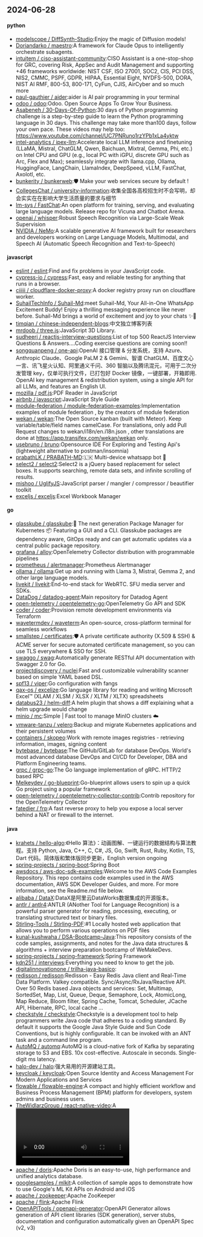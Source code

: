 ## 2024-06-28

#### python
* [modelscope / DiffSynth-Studio](https://github.com/modelscope/DiffSynth-Studio):Enjoy the magic of Diffusion models!
* [Doriandarko / maestro](https://github.com/Doriandarko/maestro):A framework for Claude Opus to intelligently orchestrate subagents.
* [intuitem / ciso-assistant-community](https://github.com/intuitem/ciso-assistant-community):CISO Assistant is a one-stop-shop for GRC, covering Risk, AppSec and Audit Management and supporting +46 frameworks worldwide: NIST CSF, ISO 27001, SOC2, CIS, PCI DSS, NIS2, CMMC, PSPF, GDPR, HIPAA, Essential Eight, NYDFS-500, DORA, NIST AI RMF, 800-53, 800-171, CyFun, CJIS, AirCyber and so much more
* [paul-gauthier / aider](https://github.com/paul-gauthier/aider):aider is AI pair programming in your terminal
* [odoo / odoo](https://github.com/odoo/odoo):Odoo. Open Source Apps To Grow Your Business.
* [Asabeneh / 30-Days-Of-Python](https://github.com/Asabeneh/30-Days-Of-Python):30 days of Python programming challenge is a step-by-step guide to learn the Python programming language in 30 days. This challenge may take more than100 days, follow your own pace. These videos may help too: https://www.youtube.com/channel/UC7PNRuno1rzYPb1xLa4yktw
* [intel-analytics / ipex-llm](https://github.com/intel-analytics/ipex-llm):Accelerate local LLM inference and finetuning (LLaMA, Mistral, ChatGLM, Qwen, Baichuan, Mixtral, Gemma, Phi, etc.) on Intel CPU and GPU (e.g., local PC with iGPU, discrete GPU such as Arc, Flex and Max); seamlessly integrate with llama.cpp, Ollama, HuggingFace, LangChain, LlamaIndex, DeepSpeed, vLLM, FastChat, Axolotl, etc.
* [bunkerity / bunkerweb](https://github.com/bunkerity/bunkerweb):🛡️ Make your web services secure by default !
* [CollegesChat / university-information](https://github.com/CollegesChat/university-information):收集全国各高校招生时不会写明，却会实实在在影响大学生活质量的要求与细节
* [lm-sys / FastChat](https://github.com/lm-sys/FastChat):An open platform for training, serving, and evaluating large language models. Release repo for Vicuna and Chatbot Arena.
* [openai / whisper](https://github.com/openai/whisper):Robust Speech Recognition via Large-Scale Weak Supervision
* [NVIDIA / NeMo](https://github.com/NVIDIA/NeMo):A scalable generative AI framework built for researchers and developers working on Large Language Models, Multimodal, and Speech AI (Automatic Speech Recognition and Text-to-Speech)

#### javascript
* [eslint / eslint](https://github.com/eslint/eslint):Find and fix problems in your JavaScript code.
* [cypress-io / cypress](https://github.com/cypress-io/cypress):Fast, easy and reliable testing for anything that runs in a browser.
* [ciiiii / cloudflare-docker-proxy](https://github.com/ciiiii/cloudflare-docker-proxy):A docker registry proxy run on cloudflare worker.
* [SuhailTechInfo / Suhail-Md](https://github.com/SuhailTechInfo/Suhail-Md):meet Suhail-Md, Your All-in-One WhatsApp Excitement Buddy! Enjoy a thrilling messaging experience like never before. Suhail-Md brings a world of excitement and joy to your chats ✨🤖
* [timqian / chinese-independent-blogs](https://github.com/timqian/chinese-independent-blogs):中文独立博客列表
* [mrdoob / three.js](https://github.com/mrdoob/three.js):JavaScript 3D Library.
* [sudheerj / reactjs-interview-questions](https://github.com/sudheerj/reactjs-interview-questions):List of top 500 ReactJS Interview Questions & Answers....Coding exercise questions are coming soon!!
* [songquanpeng / one-api](https://github.com/songquanpeng/one-api):OpenAI 接口管理 & 分发系统，支持 Azure、Anthropic Claude、Google PaLM 2 & Gemini、智谱 ChatGLM、百度文心一言、讯飞星火认知、阿里通义千问、360 智脑以及腾讯混元，可用于二次分发管理 key，仅单可执行文件，已打包好 Docker 镜像，一键部署，开箱即用. OpenAI key management & redistribution system, using a single API for all LLMs, and features an English UI.
* [mozilla / pdf.js](https://github.com/mozilla/pdf.js):PDF Reader in JavaScript
* [airbnb / javascript](https://github.com/airbnb/javascript):JavaScript Style Guide
* [module-federation / module-federation-examples](https://github.com/module-federation/module-federation-examples):Implementation examples of module federation , by the creators of module federation
* [wekan / wekan](https://github.com/wekan/wekan):The Open Source kanban (built with Meteor). Keep variable/table/field names camelCase. For translations, only add Pull Request changes to wekan/i18n/en.i18n.json , other translations are done at https://app.transifex.com/wekan/wekan only.
* [usebruno / bruno](https://github.com/usebruno/bruno):Opensource IDE For Exploring and Testing Api's (lightweight alternative to postman/insomnia)
* [prabathLK / PRABATH-MD](https://github.com/prabathLK/PRABATH-MD):🇱🇰 Multi-device whatsapp bot 🎉
* [select2 / select2](https://github.com/select2/select2):Select2 is a jQuery based replacement for select boxes. It supports searching, remote data sets, and infinite scrolling of results.
* [mishoo / UglifyJS](https://github.com/mishoo/UglifyJS):JavaScript parser / mangler / compressor / beautifier toolkit
* [exceljs / exceljs](https://github.com/exceljs/exceljs):Excel Workbook Manager

#### go
* [glasskube / glasskube](https://github.com/glasskube/glasskube):🧊 The next generation Package Manager for Kubernetes 📦 Featuring a GUI and a CLI. Glasskube packages are dependency aware, GitOps ready and can get automatic updates via a central public package repository.
* [grafana / alloy](https://github.com/grafana/alloy):OpenTelemetry Collector distribution with programmable pipelines
* [prometheus / alertmanager](https://github.com/prometheus/alertmanager):Prometheus Alertmanager
* [ollama / ollama](https://github.com/ollama/ollama):Get up and running with Llama 3, Mistral, Gemma 2, and other large language models.
* [livekit / livekit](https://github.com/livekit/livekit):End-to-end stack for WebRTC. SFU media server and SDKs.
* [DataDog / datadog-agent](https://github.com/DataDog/datadog-agent):Main repository for Datadog Agent
* [open-telemetry / opentelemetry-go](https://github.com/open-telemetry/opentelemetry-go):OpenTelemetry Go API and SDK
* [coder / coder](https://github.com/coder/coder):Provision remote development environments via Terraform
* [wavetermdev / waveterm](https://github.com/wavetermdev/waveterm):An open-source, cross-platform terminal for seamless workflows
* [smallstep / certificates](https://github.com/smallstep/certificates):🛡️ A private certificate authority (X.509 & SSH) & ACME server for secure automated certificate management, so you can use TLS everywhere & SSO for SSH.
* [swaggo / swag](https://github.com/swaggo/swag):Automatically generate RESTful API documentation with Swagger 2.0 for Go.
* [projectdiscovery / nuclei](https://github.com/projectdiscovery/nuclei):Fast and customizable vulnerability scanner based on simple YAML based DSL.
* [spf13 / viper](https://github.com/spf13/viper):Go configuration with fangs
* [qax-os / excelize](https://github.com/qax-os/excelize):Go language library for reading and writing Microsoft Excel™ (XLAM / XLSM / XLSX / XLTM / XLTX) spreadsheets
* [databus23 / helm-diff](https://github.com/databus23/helm-diff):A helm plugin that shows a diff explaining what a helm upgrade would change
* [minio / mc](https://github.com/minio/mc):Simple | Fast tool to manage MinIO clusters ☁️
* [vmware-tanzu / velero](https://github.com/vmware-tanzu/velero):Backup and migrate Kubernetes applications and their persistent volumes
* [containers / skopeo](https://github.com/containers/skopeo):Work with remote images registries - retrieving information, images, signing content
* [bytebase / bytebase](https://github.com/bytebase/bytebase):The GitHub/GitLab for database DevOps. World's most advanced database DevOps and CI/CD for Developer, DBA and Platform Engineering teams.
* [grpc / grpc-go](https://github.com/grpc/grpc-go):The Go language implementation of gRPC. HTTP/2 based RPC
* [Melkeydev / go-blueprint](https://github.com/Melkeydev/go-blueprint):Go-blueprint allows users to spin up a quick Go project using a popular framework
* [open-telemetry / opentelemetry-collector-contrib](https://github.com/open-telemetry/opentelemetry-collector-contrib):Contrib repository for the OpenTelemetry Collector
* [fatedier / frp](https://github.com/fatedier/frp):A fast reverse proxy to help you expose a local server behind a NAT or firewall to the internet.

#### java
* [krahets / hello-algo](https://github.com/krahets/hello-algo):《Hello 算法》：动画图解、一键运行的数据结构与算法教程。支持 Python, Java, C++, C, C#, JS, Go, Swift, Rust, Ruby, Kotlin, TS, Dart 代码。简体版和繁体版同步更新，English version ongoing
* [spring-projects / spring-boot](https://github.com/spring-projects/spring-boot):Spring Boot
* [awsdocs / aws-doc-sdk-examples](https://github.com/awsdocs/aws-doc-sdk-examples):Welcome to the AWS Code Examples Repository. This repo contains code examples used in the AWS documentation, AWS SDK Developer Guides, and more. For more information, see the Readme.md file below.
* [alibaba / DataX](https://github.com/alibaba/DataX):DataX是阿里云DataWorks数据集成的开源版本。
* [antlr / antlr4](https://github.com/antlr/antlr4):ANTLR (ANother Tool for Language Recognition) is a powerful parser generator for reading, processing, executing, or translating structured text or binary files.
* [Stirling-Tools / Stirling-PDF](https://github.com/Stirling-Tools/Stirling-PDF):#1 Locally hosted web application that allows you to perform various operations on PDF files
* [kunal-kushwaha / DSA-Bootcamp-Java](https://github.com/kunal-kushwaha/DSA-Bootcamp-Java):This repository consists of the code samples, assignments, and notes for the Java data structures & algorithms + interview preparation bootcamp of WeMakeDevs.
* [spring-projects / spring-framework](https://github.com/spring-projects/spring-framework):Spring Framework
* [kdn251 / interviews](https://github.com/kdn251/interviews):Everything you need to know to get the job.
* [digitalinnovationone / trilha-java-basico](https://github.com/digitalinnovationone/trilha-java-basico):
* [redisson / redisson](https://github.com/redisson/redisson):Redisson - Easy Redis Java client and Real-Time Data Platform. Valkey compatible. Sync/Async/RxJava/Reactive API. Over 50 Redis based Java objects and services: Set, Multimap, SortedSet, Map, List, Queue, Deque, Semaphore, Lock, AtomicLong, Map Reduce, Bloom filter, Spring Cache, Tomcat, Scheduler, JCache API, Hibernate, RPC, local cache ...
* [checkstyle / checkstyle](https://github.com/checkstyle/checkstyle):Checkstyle is a development tool to help programmers write Java code that adheres to a coding standard. By default it supports the Google Java Style Guide and Sun Code Conventions, but is highly configurable. It can be invoked with an ANT task and a command line program.
* [AutoMQ / automq](https://github.com/AutoMQ/automq):AutoMQ is a cloud-native fork of Kafka by separating storage to S3 and EBS. 10x cost-effective. Autoscale in seconds. Single-digit ms latency.
* [halo-dev / halo](https://github.com/halo-dev/halo):强大易用的开源建站工具。
* [keycloak / keycloak](https://github.com/keycloak/keycloak):Open Source Identity and Access Management For Modern Applications and Services
* [flowable / flowable-engine](https://github.com/flowable/flowable-engine):A compact and highly efficient workflow and Business Process Management (BPM) platform for developers, system admins and business users.
* [TheWidlarzGroup / react-native-video](https://github.com/TheWidlarzGroup/react-native-video):A <Video /> component for react-native
* [apache / doris](https://github.com/apache/doris):Apache Doris is an easy-to-use, high performance and unified analytics database.
* [googlesamples / mlkit](https://github.com/googlesamples/mlkit):A collection of sample apps to demonstrate how to use Google's ML Kit APIs on Android and iOS
* [apache / zookeeper](https://github.com/apache/zookeeper):Apache ZooKeeper
* [apache / flink](https://github.com/apache/flink):Apache Flink
* [OpenAPITools / openapi-generator](https://github.com/OpenAPITools/openapi-generator):OpenAPI Generator allows generation of API client libraries (SDK generation), server stubs, documentation and configuration automatically given an OpenAPI Spec (v2, v3)
